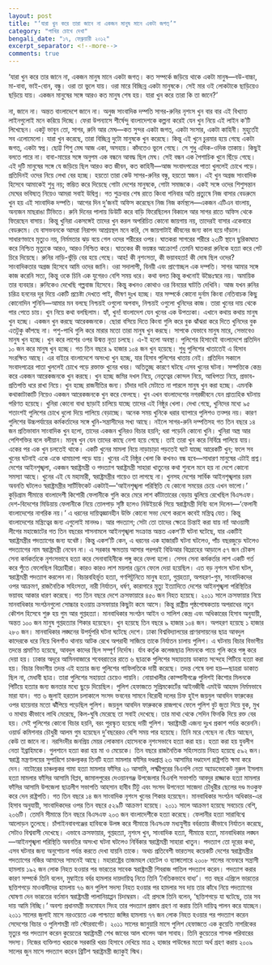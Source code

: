 ```yaml
---
layout: post
title: "‘যারা খুন করে তারা জানে না একজন মানুষ মানে একটা জগত্’"
category: "পাখির চোখে দেখা"
bengali_date: "১৭, ফেব্রুয়ারী ২০১২"
excerpt_separator: <!--more-->
comments: true
---
```

‘যারা খুন করে তার জানে না, একজন মানুষ মানে একটা জগত্। কত সম্পর্কে জড়িয়ে থাকে একটা মানুষ—বউ-বাচ্চা, মা-বাবা, ভাই-বোন, বন্ধু। ওরা তা ভুলে যায়। ওরা মারে বিচ্ছিন্ন একটা মানুষকে। সেই মার ওই লোকটাকে ছাড়িয়েও ছড়িয়ে যায়। একজন মানুষের সঙ্গে আরও কত মানুষ শেষ হয়। যারা খুন করে তারা কি তা জানে?’<!--more-->

না, জানে না। অন্তত বাংলাদেশে জানে না। অনুজ সাংবাদিক দম্পতি সাগর-রুনির নৃশংস খুন বার বার এই বিখ্যাত লাইনগুলোই মনে করিয়ে দিচ্ছে। ফেরা উপন্যাসে শীর্ষেন্দু বাংলাদেশকে কল্পনা করেই যেন খুন নিয়ে এই লাইন ক’টি লিখেছেন।
একটু ভাবুন তো, সাগর, রুনি আর মেঘ—কত সুন্দর একটা জগত্, একটা সংসার, একটা কাহিনী। মুহূর্তেই সব এলোমেলো। যারা খুন করেছে, তারা বিচ্ছিন্ন দুটো মানুষকে খুন করেছে। কিন্তু এই খুনে চুরমার হয়ে গেছে একটা জগত্, একটা স্বপ্ন। ছোট্ট শিশু মেঘ আজ একা, অসহায়। কাঁদতেও ভুলে গেছে। সে শুধু এদিক-ওদিক তাকায়। কিছুই বলতে পারে না। বাবা-মায়ের সঙ্গে অনুপম এক বন্ধনে আবদ্ধ ছিল মেঘ। সেই বন্ধন এক পৈশাচিক খুনে ছিঁড়ে গেছে। এই দুটি মানুষের সঙ্গে যে জড়িয়ে ছিল আরও কত জীবন, কত কাহিনী—আজ সংবাদপত্রের পাতা খুললেই চোখে পড়ে। প্রতিদিনই ওদের নিয়ে লেখা বের হচ্ছে। হয়তো তারা কেউ সাগর-রুনির বন্ধু, হয়তো স্বজন। এই খুন অগ্রজ সাংবাদিক হিসেবে আমাকেই শুধু নয়; স্তম্ভিত করে দিয়েছে গোটা দেশের মানুষকে, গোটা সমাজকে। একই সঙ্গে ওদের শিশুসন্তান মেঘের ভবিষ্যত্ নিয়েও আমরা সবাই উদ্বিগ্ন।
গত শুক্রবার শেষ রাতে কিংবা শনিবার অতি প্রত্যুষে নিজ বাসার বেডরুমে খুন হয় এই সাংবাদিক দম্পতি। আগের দিন দু’জনই অফিস করেছেন নিজ নিজ কর্মস্থলে—একজন এটিএন বাংলায়, অন্যজন মাছরাঙা টিভিতে। রুনি দিনের পালায় ডিউটি করে বাড়ি ফিরেছিলেন বিকালে আর সাগর রাতে অফিস থেকে ফিরেছেন বাসায়। কিন্তু খুনিরা একসঙ্গেই তাদের খুন করল অপরিচিত কোনো জায়গায় নয়, তাদেরই বাসার একেবারে বেডরুমে। যে বাসভবনকে আমরা নিরাপদ আশ্রয়স্থল মনে করি, সে জায়গাটাই জীবনের জন্য কাল হয়ে দাঁড়াল। সাধারণভাবে মৃত্যুও নয়, নির্মমতার ঝড় বয়ে গেল ওদের শরীরের ওপর। ঘাতকরা সাগরের শরীরে ২৩টি স্থানে ছুরিকাঘাত করে নিশ্চিত মৃত্যুকে আরও, আরও নিশ্চিত করে। ঘাতকের কী ভয়ঙ্কর আক্রোশ! তেমনি ঘাতকরা রুনিকে হত্যা করে পেট চিরে দিয়েছে। রুনির নাড়ি-ভুঁড়ি বের হয়ে গেছে। আহ! কী নৃশংসতা, কী ভয়াবহতা!
কী দোষ ছিল ওদের? সাংবাদিকতার অগ্রজ হিসেবে আমি ওদের জানি। ওরা সদালাপী, বিনয়ী এবং প্রাণোচ্ছল এক দম্পতি। সাগর আমার সঙ্গে কাজ করেনি সত্য, কিন্তু ওকে চিনি এক যুগেরও বেশি সময় ধরে। কথা বলত কিন্তু কখনোই উচ্চৈঃস্বরে নয়। অমায়িক তার ব্যবহার। রুনিকেও দেখেছি গল্পবাজ হিসেবে। কিন্তু কখনও কোথাও ওর বিনয়ের ঘাটতি দেখিনি। আজ যখন রুনির চরিত্র হননের দূর দিয়ে একটি প্রচেষ্টা দেখতে পাই, ভীষণ দুঃখ হচ্ছে। যার সম্পর্কে কোনো দুর্নাম কিংবা নেতিবাচক কিছু কোনোদিন শুনিনি—আমার মন বলছে নিশ্চয়ই ওগুলো অপবাদ, নিশ্চয়ই ওগুলো খুনিদের কাজ। তারা খুনের দায় থেকে পার পেতে চায়।
খুন নিয়ে কথা বলছিলাম। হ্যাঁ, খুন! বাংলাদেশ যেন খুনের এক উপত্যকা। এখানে কথায় কথায় মানুষ খুন হচ্ছে। একজন খুন করছে আরেকজনকে। ছোরা বসিয়ে দিতে কিংবা গুলি করে বুক ঝাঁঝরা করে দিতে খুনিদের বুক এতটুকু কাঁপছে না। পশু-পাখি গুলি করে মারার মতো তারা মানুষ খুন করছে। সাপকে যেভাবে মানুষ মারে, সেভাবেও মানুষ খুন হচ্ছে। খুন করে লাশের ওপর উন্মত্ত নৃত্য চলছে। এ-ই হলো অবস্থা। পুলিশের হিসাবেই বাংলাদেশে প্রতিদিন ১০ জন করে মানুষ খুন হচ্ছে। গত তিন বছরে ৯ হাজার ১০৪ জন খুন হয়েছে। শুধু পুলিশের খাতাতেই এ হিসাব সংরক্ষিত আছে। এর বাইরে বাংলাদেশে অসংখ্য খুন হচ্ছে, যার হিসাব পুলিশের খাতায় নেই।
প্রতিদিন সকালে সংবাদপত্রের পাতা খুললেই চোখে পড়ে রক্তাক্ত খুনের খবর। অতিতুচ্ছ কারণে ঘটছে এসব খুনের ঘটনা। সম্পত্তিকে কেন্দ্র করে একজন আরেকজনকে খুন করছে। খুন হচ্ছে জমির দখল নিয়ে, নেতৃত্বের কোন্দল নিয়ে, আধিপত্য নিয়ে, প্রভাব-প্রতিপত্তি ধরে রাখা নিয়ে। খুন হচ্ছে রাজনীতির জন্য। চাঁদার দাবি মেটাতে না পারলে মানুষ খুন করা হচ্ছে। এমনকি কথাকাটাকাটি নিয়েও একজন আরেকজনকে খুন করে ফেলছে। খুন এখন বাংলাদেশের নগরজীবনে যেন প্রাত্যহিক ঘটনায় পরিণত হয়েছে। খুনিরা কোনো বাধা ছাড়াই চালিয়ে যাচ্ছে তাদের এই নিষ্ঠুর খেলা। দেখা গেছে, খুনিদের মধ্যে ৯৫ শতাংশই পুলিশের চোখে ধুলো দিয়ে পালিয়ে বেড়াচ্ছে। অনেক সময় খুনিকে ধরার ব্যাপারে পুলিশও তত্পর নয়। কারণ পুলিশের উচ্চপর্যায়ের কর্মকর্তাদের সঙ্গে খুনি-সন্ত্রাসীদের সখ্য আছে। নইলে সাগর-রুনি দম্পতিসহ গত তিন বছরে ১৪ জন প্রতিভাবান সাংবাদিক খুন হলো, তাদের একজন খুনিরও বিচার হয়নি; ধরা পড়েনি কোনো খুনি।
খুনিরা অস্ত্র আর পেশিশক্তির বলে বলীয়ান। মানুষ খুন যেন তাদের কাছে নেশা হয়ে গেছে। তাই তারা খুন করে নির্বিঘ্নে পালিয়ে যায়। একের পর এক খুন চলতেই থাকে। একটি খুনের মামলা নিয়ে নাড়াচাড়া পড়তেই ঘটে যাচ্ছে আরেকটি খুন; ফলে সব খুনের ঘটনাই একে একে ধামাচাপা পড়ে যায়। খুনের এই নিষ্ঠুর খেলা কি কখনও বন্ধ হবে—সাধারণ মানুষের এটাই প্রশ্ন।
দেশের আইনশৃঙ্খলা, একজন স্বরাষ্ট্রমন্ত্রী ও পদত্যাগ
স্বরাষ্ট্রমন্ত্রী সাহারা খাতুনের কথা শুনলে মনে হয় না দেশে কোনো সমস্যা আছে। খুনের এই যে মহামারী, স্বরাষ্ট্রমন্ত্রীর গায়েও তা লাগছে না। খুনসহ দেশের সার্বিক আইনশৃঙ্খলার চরম অবনতি ঘটলেও স্বরাষ্ট্রমন্ত্রীর সার্টিফিকেট একটাই—‘আইনশৃঙ্খলা পরিস্থিতি যে কোনো সময়ের চেয়ে এখন ভালো।’ কুড়িগ্রাম সীমান্তে বাংলাদেশী কিশোরী ফেলানীকে গুলি করে মেরে লাশ কাঁটাতারের বেড়ায় ঝুলিয়ে রেখেছিল বিএসএফ। দেশ-বিদেশের মিডিয়ায় ফেলানীকে নিয়ে তোলপাড় সৃষ্টি হলেও নিউইয়র্কে গিয়ে স্বরাষ্ট্রমন্ত্রী দিব্যি বলে দিলেন—‘ফেলানী বাংলাদেশের নাগরিক নয়।’ এ ধরনের দায়িত্বজ্ঞানহীন উক্তি কোনো সভ্য দেশে করলে কবেই মন্ত্রিত্ব যেত। কিন্তু বাংলাদেশের মন্ত্রিত্বের জন্য এগুলোই মানদণ্ড। আর পদত্যাগ; সেটা তো তাদের ক্ষেত্রে চিন্তাই করা যায় না! আওয়ামী লীগের মহাজোটের গত তিন বছরের শাসনামলে আইনশৃঙ্খলা সংক্রান্ত অন্তত একশ’টি ঘটনা ঘটেছে, যার একটিই স্বরাষ্ট্রমন্ত্রীর পদত্যাগের জন্য যথেষ্ট। কিন্তু একশ’টি কেন, এ ধরনের এক হাজারটি ঘটনা ঘটলেও, পাঁচ বছরজুড়ে ঘটলেও পদত্যাগের নাম স্বরাষ্ট্রমন্ত্রী নেবেন না।
এ সরকার ক্ষমতায় আসার পরপরই বিডিআর বিদ্রোহের আড়ালে ৫৭ জন চৌকস সেনা কর্মকর্তাকে নৃশংসভাবে হত্যা করে সেনাবাহিনীকে পঙ্গু করে ফেলা হলো। সেসব সেনা কর্মকর্তার লাশ একটি গর্ত করে পুঁতে ফেলেছিল বিদ্রোহীরা। কারও কারও লাশ ময়লার ড্রেনে ফেলে দেয়া হয়েছিল। এত বড় নৃশংস ঘটনা ঘটল, স্বরাষ্ট্রমন্ত্রী পদত্যাগ করলেন না। বিচারবহির্ভূত হত্যা, গণপিটুনিতে মানুষ হত্যা, গুপ্তহত্যা, অপহরণ-গুম, সাংবাদিকদের ওপর আক্রমণ, রাজনৈতিক সহিংসতা, নারী নির্যাতন, ধর্ষণ, কারাগারে মৃত্যু ইত্যাদিতে দেশের আইনশৃঙ্খলা পরিস্থিতির ভয়াবহ আকার ধারণ করেছে। গত তিন বছরে দেশে ক্রসফায়ারে ৪৫০ জন নিহত হয়েছে। ২০১১ সালে ক্রসফায়ার নিয়ে মানবাধিকার সংগঠনগুলো সোচ্চার হওয়ায় ক্রসফায়ার কিছুটা কমে আসে। কিন্তু রাষ্ট্রীয় পৃষ্ঠপোষকতায় অপরাধের নতুন কৌশল হিসেবে শুরু হয় গুম আর গুপ্তহত্যা। মানবাধিকার সংগঠন আইন ও সালিশ কেন্দ্র এবং অধিকারের হিসাব অনুযায়ী, অন্তত ১০০ জন মানুষ গুপ্তহত্যার শিকার হয়েছেন। খুন হয়েছে তিন বছরে ৯ হাজার ১০৪ জন। অপহরণ হয়েছে ১ হাজার ২৮০ জন। মানবাধিকার লঙ্ঘনের উপর্যুপরি ঘটনা ঘটেছে দেশে। ঢাকা বিশ্ববিদ্যালয়ের প্রাণরসায়নের ছাত্র আবদুল কাদেরকে ধরে নিয়ে খিলগাঁও থানায় আটক রেখে অপরাধী সাজিয়ে তাকে নির্যাতন চালায় পুলিশ। এ ঘটনায় বিচার বিভাগীয় তদন্তে প্রমাণিত হয়েছে, আবদুল কাদের ছিল সম্পূর্ণ নির্দোষ। র্যাব কর্তৃক কলেজছাত্র লিমনকে পায়ে গুলি করে পঙ্গু করে দেয়া হয়। ঢাকার অদূরে আমিনবাজারে শবেবরাতের রাতে ৬ ছাত্রকে পুলিশের সহায়তায় ডাকাত সন্দেহে পিটিয়ে হত্যা করা হয়। বিচার বিভাগীয় তদন্ত এই হত্যার জন্য পুলিশের গাফিলতিকে দায়ী করেছে। তদন্ত শেষে বলা হয়—ছাত্ররা ডাকাত ছিল না, মেধাবী ছাত্র। তারা পুলিশের সহায়তা চেয়েও পায়নি। নোয়াখালীর কোম্পানীগঞ্জে পুলিশই কিশোর মিলনকে পিটিয়ে হত্যার জন্য জনতার মধ্যে ছুড়ে দিয়েছিল। পুলিশ হেফাজতে সুপ্রিমকোর্টের আইনজীবী এমইউ আহমদ নির্মমভাবে মারা যান। গত ৬ জুলাই হরতাল চলাকালে সংসদ ভবনের সামনে বিরোধী দলের চিফ হুইপ জয়নুল আবদিন ফারুকের ওপর হায়েনার মতো ঝাঁঁপিয়ে পড়েছিল পুলিশ। জয়নুল আবদিন ফারুককে রাজপথে ফেলে পুলিশ বুট জুতা দিয়ে বুক, মুখ ও মাথায় কীভাবে লাথি মেরেছে, কিল-ঘুষি মেরেছে তা সবাই দেখেছে। তার মাথা থেকে সেদিন ফিনকি দিয়ে রক্ত বের হয়। সেই পুলিশের কোনো বিচার হয়নি, বরং পুরস্কৃত হয়েছে দায়ী পুলিশ। স্বরাষ্ট্রমন্ত্রী এজন্য দুঃখ প্রকাশ পর্যন্ত করেননি। ওয়ার্ড কমিশনার চৌধুরী আলম গুম হয়েছেন দু’বছরেরও বেশি সময় পার হয়েছে। তিনি মরে গেছেন না বেঁচে আছেন, কেউ তা জানে না। নরসিংদীর জনপ্রিয় মেয়র লোকমান হোসেনকে নৃশংসভাবে হত্যা করা হয়। হত্যা করা হয় যুবলীগ নেতা ইব্রাহিমকে। গুলশানে হত্যা করা হয় মা ও মেয়েকে। তিন বছরে রাজনৈতিক সহিংসতায় নিহত হয়েছে ৫৯২ জন। স্বরাষ্ট্র মন্ত্রণালয়ের সুপারিশে চাঞ্চল্যকর তিনটি হত্যা মামলার ফাঁসির দণ্ডপ্রাপ্ত ২৩ আসামির দণ্ডাদেশ রাষ্ট্রপতি ক্ষমা করে দেন। নাটোরের চাঞ্চল্যকর গামা হত্যা মামলার ফাঁসির ২০ আসামি, লক্ষ্মীপুরের বিএনপি নেতা অ্যাডভোকেট নূরুল ইসলাম হত্যা মামলার ফাঁসির আসামি বিপ্লব, জামালপুরের দেওয়ানগঞ্জ উপজেলার বিএনপি সভাপতি আবদুর রাজ্জাক হত্যা মামলার ফাঁসির আসামি উপজেলা ছাত্রলীগ সভাপতি আহসান হাবীব টিটু এবং সংসদ উপনেতা সাজেদা চৌধুরীর ছেলের দণ্ড মওকুফ করে দেন রাষ্ট্রপতি।
গত তিন বছরে ১৪ জন সাংবাদিক নৃশংস খুনের শিকার হয়েছেন। মানবাধিকার সংগঠন অধিকার-এর হিসাব অনুযায়ী, সাংবাদিকদের ওপর তিন বছরে ৫২৯টি আক্রমণ হয়েছে। ২০১১ সালে আক্রমণ হয়েছে সবচেয়ে বেশি, ২০৬টি। তেমনি সীমান্তে তিন বছরে বিএসএফ ২০৩ জন বাংলাদেশীকে হত্যা করেছে। ফেলানীর হত্যা সারাবিশ্বে আলোড়ন তুলেছে। চাঁপাইনবাবগঞ্জের হাবিবকে উলঙ্গ করে সীমান্তে বিএসএফ মধ্যযুগীয় বর্বরতায় কীভাবে নির্যাতন করেছে, সেটাও বিশ্ববাসী দেখেছে। এভাবে ক্রসফায়ার, গুপ্তহত্যা, নৃশংস খুন, সাংবাদিক হত্যা, সীমান্তে হত্যা, মানবাধিকার লঙ্ঘন—আইনশৃঙ্খলা পরিস্থিতি অবনতির অসংখ্য ঘটনা ঘটলেও নির্বিকার স্বরাষ্ট্রমন্ত্রী সাহারা খাতুন। পদত্যাগ তো দূরের কথা, এসব ঘটনার জন্য অনুশোচনা পর্যন্ত করতে দেখা যায়নি তাকে। অথচ প্রতিবেশী ভারতসহ কয়েকটি দেশের স্বরাষ্ট্রমন্ত্রীর পদত্যাগের নজির আমাদের সামনেই আছে।
মহারাষ্ট্রের তাজমহল হোটেল ও ব্যাঙ্গালোরে ২০০৮ সালের নভেম্বরে সন্ত্রাসী হামলায় ১৯২ জন লোক নিহত হওয়ার পর ভারতের সাবেক স্বরাষ্ট্রমন্ত্রী শিবরাজ পাতিল পদত্যাগ করেন। পদত্যাগ করার কারণ সম্পর্কে তিনি বলেন, মুম্বাইয়ে বর্বর হামলার দায়দায়িত্ব নিতে তিনি ‘নৈতিকভাবে বাধ্য’।
গত বছর এপ্রিলে ভারতের ছত্তিশগড়ে মাওবাদীদের হামলায় ৭৬ জন পুলিশ সদস্য নিহত হওয়ার পর হামলার সব দায় তার কাঁধে নিয়ে পদত্যাগের ঘোষণা দেন ভারতের বর্তমান স্বরাষ্ট্রমন্ত্রী পালানিয়াপ্পন চিদাম্বরম। এই প্রসঙ্গে তিনি বলেন, ‘ছত্তিশগড়ে যা ঘটেছে, তার সব দায় আমি নিচ্ছি।’ অবশ্য প্রধানমন্ত্রী মনমোহন সিংহ তার পদত্যাগ প্রস্তাব গ্রহণ না করায় তিনি দায়িত্ব পালন করে যাচ্ছেন।
২০১১ সালের জুলাই মাসে নরওয়েতে এক পাশ্চাত্য জঙ্গির হামলায় ৭৭ জন লোক নিহত হওয়ার পর পদত্যাগ করেন সেদেশের বিচার ও পুলিশমন্ত্রী নাট স্টোরবার্গেট।
২০১১ সালের জানুয়ারি মাসে পুলিশ হেফাজতে এক কুয়েতি নাগরিকের মৃত্যুর পর পদত্যাগ করেন কুয়েতের স্বরাষ্ট্রমন্ত্রী শেখ জাবের আল খালেদ আল সাবাহ। তিনি কুয়েতের শাসক পরিবারের সদস্য।
নিজের ব্যক্তিগত খরচকে সরকারি খরচ হিসাবে দেখিয়ে মাত্র ২ হাজার পাউন্ডের মতো অর্থ গ্রহণ করায় ২০০৯ সালের জুন মাসে পদত্যাগ করেন ব্রিটিশ স্বরাষ্ট্রমন্ত্রী জ্যাকুই স্মিথ।
